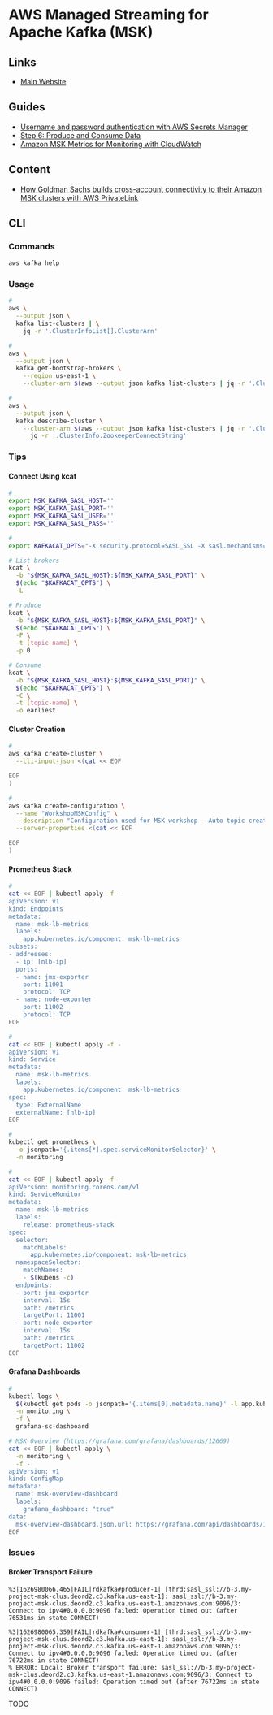 # AWS Managed Streaming for Apache Kafka (MSK)

<!--
https://www.youtube.com/watch?v=4C_FT2Ie9E4

https://github.com/troydieter/tf-msk

https://github.com/lokiloveu1/AWS-MSK/blob/6e717eb8c89110ae0707e096e8fb6fb3e47b11fd/Steps-To-Build-MSK-Client-In-Another-VPC

https://aws.amazon.com/blogs/big-data/how-goldman-sachs-builds-cross-account-connectivity-to-their-amazon-msk-clusters-with-aws-privatelink/

https://maikelpenz.medium.com/building-a-kafka-playground-on-aws-part-1-setting-the-foundation-3065ecf51c19

https://learn-msk.com/courses/amazon-msk-master-class
https://www.whizlabs.com/amazon-managed-streaming-for-apache-kafka/
https://github.com/cloudposse/terraform-aws-msk-apache-kafka-cluster
https://github.com/lokiloveu1/AWS-MSK/blob/main/Steps-To-Build-MSK-Client-In-Another-VPC
https://github.com/aws-samples/aws-msk-content-streaming
https://github.com/Financial-Times/upp-provisioners/blob/6e59d051488c4609afbb8d9d8d06df1f9604b374/upp-msk-provisioner/scripts/getConfig.sh
https://github.com/liangruibupt/aws-is-how/blob/3121a70cfa634237ef0eaf76303d4b60d13edbfa/analytics/msk/kafka-s3-event-processor.py

https://github.com/msfidelis/aws-msk-glue-kafka-setup

https://github.com/vipertoothlabs/terraform-msk-cluster-config
https://github.com/ngodec/terraform-aws-msk/tree/main/modules/aws-msk
https://github.com/juliocesarscheidt/aws-msk-cluster
https://github.com/gaarm/terraform-aws-msk
https://github.com/brunocamboim/terraform-aws-msk-example/blob/master/src/msk.tf
https://github.com/troydieter/tf-msk
https://github.com/linxiaow/AWS-MSK-Transaction-Fraud-Detection
https://github.com/garystafford/terraform-msk-demo
https://github.com/cloudposse/terraform-aws-msk-apache-kafka-cluster
https://github.com/angelabad/terraform-aws-msk-cluster
https://github.com/aws-samples/aws-msk-content-streaming
https://github.com/hyprnz/terraform-aws-msk-module
https://github.com/aws-samples/aws-dms-msk-demo
https://github.com/stefanfreitag/msk_demo
https://github.com/cgetzen/terraform-aws-public-msk
https://github.com/aws-samples/amazon-msk-java-app-cdk
https://github.com/JamesWoolfenden/terraform-aws-msk
https://github.com/rishiraj824/cc-fraud-detection-aws-microservice
https://github.com/TanAlex/msk-glue-redshift
https://github.com/cfn-modules/msk-cluster
https://github.com/taufiqibrahim/serverless-stream-processing-aws-msk-lambda
https://github.com/leosilvadev/fetch-aws-msk-brokers-bootstrap-strings-action
https://github.com/brunocamboim/serverless-aws-msk-trigger-lambda
https://github.com/matwerber1/aws-msk-kafka-connect-docker/tree/master/src
https://github.com/harshdev93/AWS-MSK-Sample-Producer-Consumer
https://github.com/cmcconnell1/terraform-aws-msk-kafka
https://github.com/jalcalaroot/msk-aws-tf/blob/master/main.tf
https://github.com/infrablocks/terraform-aws-msk
https://github.com/zerosoftwere/aws-msk-demo
https://github.com/karthikeayan/terraform-aws-msk/blob/master/kms.tf
https://github.com/karthikeayan/terraform-aws-msk/blob/master/kms.tf
https://github.com/insight-infrastructure/terraform-aws-msk
https://github.com/rtacconi/aws-msk-terraform/blob/master/terraform/modules/msk/main.tf
https://github.com/awslabs/aws-glue-schema-registry

https://github.com/swetavkamal/SchemaRegistryMSK/blob/master/src/main/java/person.avsc
-->

## Links

- [Main Website](https://aws.amazon.com/msk/)

## Guides

- [Username and password authentication with AWS Secrets Manager](https://docs.aws.amazon.com/msk/latest/developerguide/msk-password.html)
- [Step 6: Produce and Consume Data](https://docs.aws.amazon.com/msk/latest/developerguide/produce-consume.html)
- [Amazon MSK Metrics for Monitoring with CloudWatch](https://docs.aws.amazon.com/msk/latest/developerguide/metrics-details.html)

## Content

- [How Goldman Sachs builds cross-account connectivity to their Amazon MSK clusters with AWS PrivateLink](https://aws.amazon.com/blogs/big-data/how-goldman-sachs-builds-cross-account-connectivity-to-their-amazon-msk-clusters-with-aws-privatelink/)

## CLI

### Commands

```sh
aws kafka help
```

### Usage

```sh
#
aws \
  --output json \
  kafka list-clusters | \
    jq -r '.ClusterInfoList[].ClusterArn'

#
aws \
  --output json \
  kafka get-bootstrap-brokers \
    --region us-east-1 \
    --cluster-arn $(aws --output json kafka list-clusters | jq -r '.ClusterInfoList[0].ClusterArn')

#
aws \
  --output json \
  kafka describe-cluster \
    --cluster-arn $(aws --output json kafka list-clusters | jq -r '.ClusterInfoList[0].ClusterArn') | \
      jq -r '.ClusterInfo.ZookeeperConnectString'
```

### Tips

#### Connect Using kcat

```sh
#
export MSK_KAFKA_SASL_HOST=''
export MSK_KAFKA_SASL_PORT=''
export MSK_KAFKA_SASL_USER=''
export MSK_KAFKA_SASL_PASS=''

#
export KAFKACAT_OPTS="-X security.protocol=SASL_SSL -X sasl.mechanisms=SCRAM-SHA-512 -X sasl.username=${MSK_KAFKA_SASL_USER} -X sasl.password=${MSK_KAFKA_SASL_PASS}"

# List brokers
kcat \
  -b "${MSK_KAFKA_SASL_HOST}:${MSK_KAFKA_SASL_PORT}" \
  $(echo "$KAFKACAT_OPTS") \
  -L

# Produce
kcat \
  -b "${MSK_KAFKA_SASL_HOST}:${MSK_KAFKA_SASL_PORT}" \
  $(echo "$KAFKACAT_OPTS") \
  -P \
  -t [topic-name] \
  -p 0

# Consume
kcat \
  -b "${MSK_KAFKA_SASL_HOST}:${MSK_KAFKA_SASL_PORT}" \
  $(echo "$KAFKACAT_OPTS") \
  -C \
  -t [topic-name] \
  -o earliest
```

#### Cluster Creation

```sh
#
aws kafka create-cluster \
  --cli-input-json <(cat << EOF

EOF
)

#
aws kafka create-configuration \
  --name "WorkshopMSKConfig" \
  --description "Configuration used for MSK workshop - Auto topic creation; topic deletion; 8hrs retention" --kafka-versions "2.8.0" \
  --server-properties <(cat << EOF

EOF
)
```

#### Prometheus Stack

```sh
#
cat << EOF | kubectl apply -f -
apiVersion: v1
kind: Endpoints
metadata:
  name: msk-lb-metrics
  labels:
    app.kubernetes.io/component: msk-lb-metrics
subsets:
- addresses:
  - ip: [nlb-ip]
  ports:
  - name: jmx-exporter
    port: 11001
    protocol: TCP
  - name: node-exporter
    port: 11002
    protocol: TCP
EOF

#
cat << EOF | kubectl apply -f -
apiVersion: v1
kind: Service
metadata:
  name: msk-lb-metrics
  labels:
    app.kubernetes.io/component: msk-lb-metrics
spec:
  type: ExternalName
  externalName: [nlb-ip]
EOF

#
kubectl get prometheus \
  -o jsonpath='{.items[*].spec.serviceMonitorSelector}' \
  -n monitoring

#
cat << EOF | kubectl apply -f -
apiVersion: monitoring.coreos.com/v1
kind: ServiceMonitor
metadata:
  name: msk-lb-metrics
  labels:
    release: prometheus-stack
spec:
  selector:
    matchLabels:
      app.kubernetes.io/component: msk-lb-metrics
  namespaceSelector:
    matchNames:
    - $(kubens -c)
  endpoints:
  - port: jmx-exporter
    interval: 15s
    path: /metrics
    targetPort: 11001
  - port: node-exporter
    interval: 15s
    path: /metrics
    targetPort: 11002
EOF
```

#### Grafana Dashboards

<!--
CloudWatch
https://grafana.com/grafana/dashboards/12009
https://grafana.com/grafana/dashboards/12010
-->

```sh
#
kubectl logs \
  $(kubectl get pods -o jsonpath='{.items[0].metadata.name}' -l app.kubernetes.io/name=grafana -n monitoring) \
  -n monitoring \
  -f \
  grafana-sc-dashboard

# MSK Overview (https://grafana.com/grafana/dashboards/12669)
cat << EOF | kubectl apply \
  -n monitoring \
  -f -
apiVersion: v1
kind: ConfigMap
metadata:
  name: msk-overview-dashboard
  labels:
    grafana_dashboard: "true"
data:
  msk-overview-dashboard.json.url: https://grafana.com/api/dashboards/12669/revisions/1/download
EOF
```

### Issues

#### Broker Transport Failure

```log
%3|1626980066.465|FAIL|rdkafka#producer-1| [thrd:sasl_ssl://b-3.my-project-msk-clus.deord2.c3.kafka.us-east-1]: sasl_ssl://b-3.my-project-msk-clus.deord2.c3.kafka.us-east-1.amazonaws.com:9096/3: Connect to ipv4#0.0.0.0:9096 failed: Operation timed out (after 76531ms in state CONNECT)

%3|1626980065.359|FAIL|rdkafka#consumer-1| [thrd:sasl_ssl://b-3.my-project-msk-clus.deord2.c3.kafka.us-east-1]: sasl_ssl://b-3.my-project-msk-clus.deord2.c3.kafka.us-east-1.amazonaws.com:9096/3: Connect to ipv4#0.0.0.0:9096 failed: Operation timed out (after 76722ms in state CONNECT)
% ERROR: Local: Broker transport failure: sasl_ssl://b-3.my-project-msk-clus.deord2.c3.kafka.us-east-1.amazonaws.com:9096/3: Connect to ipv4#0.0.0.0:9096 failed: Operation timed out (after 76722ms in state CONNECT)
```

TODO

